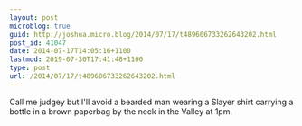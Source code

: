 ```yaml
---
layout: post
microblog: true
guid: http://joshua.micro.blog/2014/07/17/t489606733262643202.html
post_id: 41047
date: 2014-07-17T14:05:16+1100
lastmod: 2019-07-30T17:41:48+1100
type: post
url: /2014/07/17/t489606733262643202.html
---
```

Call me judgey but I'll avoid a bearded man wearing a Slayer shirt carrying a bottle in a brown paperbag by the neck in the Valley at 1pm.
